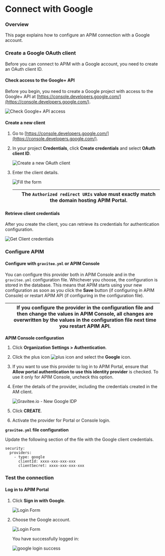 # Connect with Google

### Overview

This page explains how to configure an APIM connection with a Google account.

### Create a Google OAuth client

Before you can connect to APIM with a Google account, you need to create an OAuth client ID.

#### Check access to the Google+ API

Before you begin, you need to create a Google project with access to the Google+ API at [https://console.developers.google.com/](https://console.developers.google.com/).

![Check Google+ API access](https://docs.gravitee.io/images/apim/3.x/installation/authentication/google\_enable\_google+\_api.png)

#### Create a new client

1. Go to [https://console.developers.google.com/](https://console.developers.google.com/).
2.  In your project **Credentials**, click **Create credentials** and select **OAuth client ID**.

    ![Create a new OAuth client](https://docs.gravitee.io/images/apim/3.x/installation/authentication/google\_create\_client.png)
3.  Enter the client details.

    ![Fill the form](https://docs.gravitee.io/images/apim/3.x/installation/authentication/google\_fill\_client\_form.png)

    |   | The `Authorized redirect URIs` value must exactly match the domain hosting APIM Portal. |
    | - | --------------------------------------------------------------------------------------- |

#### Retrieve client credentials

After you create the client, you can retrieve its credentials for authentication configuration.

![Get Client credentials](https://docs.gravitee.io/images/apim/3.x/installation/authentication/google\_client\_credentials.png)

### Configure APIM

#### Configure with `gravitee.yml` or APIM Console

You can configure this provider both in APIM Console and in the `gravitee.yml` configuration file. Whichever you choose, the configuration is stored in the database. This means that APIM starts using your new configuration as soon as you click the **Save** button (if configuring in APIM Console) or restart APIM API (if configuring in the configuration file).

|   | If you configure the provider in the configuration file and then change the values in APIM Console, all changes are overwritten by the values in the configuration file next time you restart APIM API. |
| - | ------------------------------------------------------------------------------------------------------------------------------------------------------------------------------------------------------- |

**APIM Console configuration**

1. Click **Organization Settings > Authentication**.
2. Click the plus icon ![plus icon](https://docs.gravitee.io/images/icons/plus-icon.png) and select the **Google** icon.
3. If you want to use this provider to log in to APIM Portal, ensure that **Allow portal authentication to use this identity provider** is checked. To use it only for APIM Console, uncheck this option.
4.  Enter the details of the provider, including the credentials created in the AM client.

    ![Gravitee.io - New Google IDP](https://docs.gravitee.io/images/apim/3.x/management-api-configuration-idp/new-google.png)
5. Click **CREATE**.
6. Activate the provider for Portal or Console login.

**`gravitee.yml` file configuration**

Update the following section of the file with the Google client credentials.

```
security:
  providers:
    - type: google
      clientId: xxxx-xxx-xxx-xxx
      clientSecret: xxxx-xxx-xxx-xxx
```

### Test the connection

#### Log in to APIM Portal

1.  Click **Sign in with Google**.

    ![Login Form](https://docs.gravitee.io/images/apim/3.x/installation/authentication/google\_login\_form.png)
2.  Choose the Google account.

    ![Login Form](https://docs.gravitee.io/images/apim/3.x/installation/authentication/google\_choose\_google\_account.png)

    You have successfully logged in:

    ![google login success](https://docs.gravitee.io/images/apim/3.x/installation/authentication/google\_login\_success.png)
